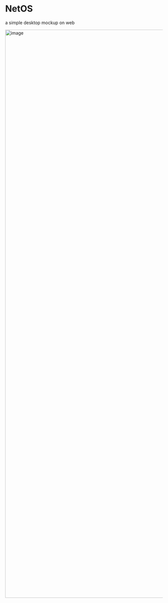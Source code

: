 # NetOS

a simple desktop mockup on web

<img width="2908" height="1812" alt="image" src="https://github.com/user-attachments/assets/6cf4a2f9-5bc5-4262-97ba-e5fc739d3432" />
